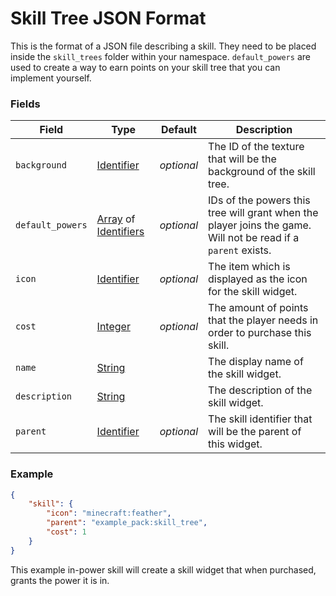# Skill Tree JSON Format

This is the format of a JSON file describing a skill. They need to be placed inside the `skill_trees` folder within your namespace. `default_powers` are used to create a way to earn points on your skill tree that you can implement yourself.

### Fields

Field  | Type | Default | Description
-------|------|---------|-------------
`background` | [Identifier](data_types/identifier.md) | _optional_ | The ID of the texture that will be the background of the skill tree.
`default_powers` | [Array](data_types/array.md) of [Identifiers](data_types/identifier.md) | _optional_ | IDs of the powers this tree will grant when the player joins the game. Will not be read if a `parent` exists.
`icon` | [Identifier](data_types/identifier.md) | _optional_ | The item which is displayed as the icon for the skill widget.
`cost` | [Integer](data_types/integer.md) | _optional_ | The amount of points that the player needs in order to purchase this skill.
`name` | [String](data_types/string.md) | | The display name of the skill widget.
`description` | [String](data_types/string.md) | | The description of the skill widget.
`parent` | [Identifier](data_types/identifier.md) | _optional_ | The skill identifier that will be the parent of this widget.

### Example

```json
{
	"skill": {
        "icon": "minecraft:feather",
        "parent": "example_pack:skill_tree",
        "cost": 1
    }
}

```
This example in-power skill will create a skill widget that when purchased, grants the power it is in.
